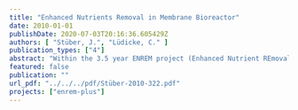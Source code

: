 ```yaml
---
title: "Enhanced Nutrients Removal in Membrane Bioreactor"
date: 2010-01-01
publishDate: 2020-07-03T20:16:36.605429Z
authors: [ "Stüber, J.", "Lüdicke, C." ]
publication_types: ["4"]
abstract: "Within the 3.5 year ENREM project (Enhanced Nutrient REmoval in Membranebioreactors) in Berlin-Margaretenhöhe a novel and patented process was investigated to demonstrate the feasibility of a semi-decentralised solution reaching high effluent requirements set by the water authority of Berlin. This novel process could be a solution for suburban areas of Berlin which are not connected to central sewer system. The biological process combines enhanced biological phosphorus removal (EBPR) with post denitrification in MBR technology without dosing of any carbon sources. The process configuration of this demonstration plant enables advanced wastewater nutrients removal (C, P and N) and could be a promising option for wastewater treatment wherever high effluent qualities are required. A second prototype MBR system was operated in parallel, applying a different biological process, e.g. without biological phosphorus removal, enabling a comparison of these different technological approaches. The demonstration plant showed high elimination rates for COD (>95%), phosphorus (>99%) and nitrogen (up to 98%) when operated within the appropriate range of design conditions. The operational experience within the first years showed that there is a possibility for process stabilisation by changing the ratio of the process steps. For this reason the volume of the anoxic zone was enlarged by reducing the aerobic volume in Feb 2008. The positive effects could be seen on the basis of the effluent concentrations after a short period of adaptation. The membrane filtration performance was very reliable with a new cleaning strategy: Two membranes were operated alternating with an operational flux of 15 – 20 L/m²/h and a maintenance cleaning with low chemical concentration. Different cleaning agents were used in order to evaluate the cleaning efficiencies. An economical evaluation of the demonstration plant was performed in comparison to the existing wastewater treatment costs of app. 7 €/m3 by trucking away and the prototype MBR plant. Operated on the same site, the two MBR systems were used to calculate the actual costs, in relation to the effluent quality, and to perform a scale-up up to 5000 pe considering four different effluent quality classes. The results showed that the ENREM process applied in the demonstration plant is economically an alternative for plant sizes of 5000 pe and larger. For plant sizes smaller than 5000 pe, the prototype MBR system equipped with precipitation and a downstream adsorption filter for enhanced phosphorus removal proofed to be the more viable solution."
featured: false
publication: ""
url_pdf: "../../../pdf/Stüber-2010-322.pdf"
projects: ["enrem-plus"]
---
```


